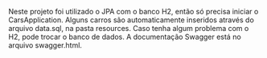 Neste projeto foi utilizado o JPA com o banco H2, então só precisa iniciar o CarsApplication. Alguns carros são automaticamente inseridos através do arquivo data.sql, na pasta resources. Caso tenha algum problema com o H2, pode trocar o banco de dados.
A documentação Swagger está no arquivo swagger.html.
